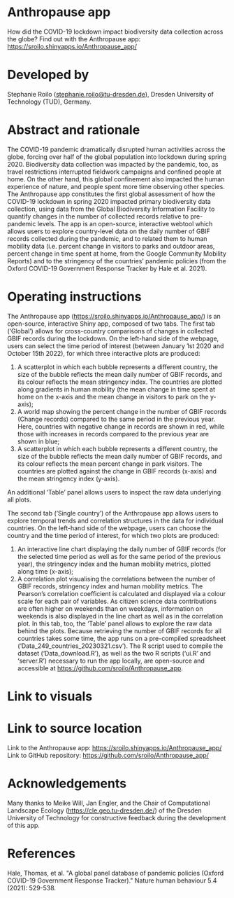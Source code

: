 # Anthropause app
How did the COVID-19 lockdown impact biodiversity data collection across the globe? Find out with the Anthropause app: https://sroilo.shinyapps.io/Anthropause_app/

# Developed by
Stephanie Roilo (stephanie.roilo@tu-dresden.de), Dresden University of Technology (TUD), Germany.

# Abstract and rationale
The COVID-19 pandemic dramatically disrupted human activities across the globe, forcing over half of the global population into lockdown during spring 2020. Biodiversity data collection was impacted by the pandemic, too, as travel restrictions interrupted fieldwork campaigns and confined people at home. On the other hand, this global confinement also impacted the human experience of nature, and people spent more time observing other species. The Anthropause app constitutes the first global assessment of how the COVID-19 lockdown in spring 2020 impacted primary biodiversity data collection, using data from the Global Biodiversity Information Facility to quantify changes in the number of collected records relative to pre-pandemic levels. The app is an open-source, interactive webtool which allows users to explore country-level data on the daily number of GBIF records collected during the pandemic, and to related them to human mobility data (i.e. percent change in visitors to parks and outdoor areas, percent change in time spent at home, from the Google Community Mobility Reports) and to the stringency of the countries’ pandemic policies (from the Oxford COVID-19 Government Response Tracker by Hale et al. 2021). 

# Operating instructions
The Anthropause app (https://sroilo.shinyapps.io/Anthropause_app/) is an open-source, interactive Shiny app, composed of two tabs. The first tab (‘Global’) allows for cross-country comparisons of changes in collected GBIF records during the lockdown. On the left-hand side of the webpage, users can select the time period of interest (between January 1st 2020 and October 15th 2022), for which three interactive plots are produced:
1.	A scatterplot in which each bubble represents a different country, the size of the bubble reflects the mean daily number of GBIF records, and its colour reflects the mean stringency index. The countries are plotted along gradients in human mobility (the mean change in time spent at home on the x-axis and the mean change in visitors to park on the y-axis);
2.	A world map showing the percent change in the number of GBIF records (Change records) compared to the same period in the previous year. Here, countries with negative change in records are shown in red, while those with increases in records compared to the previous year are shown in blue;
3.	A scatterplot in which each bubble represents a different country, the size of the bubble reflects the mean daily number of GBIF records, and its colour reflects the mean percent change in park visitors. The countries are plotted against the change in GBIF records (x-axis) and the mean stringency index (y-axis).

An additional ‘Table’ panel allows users to inspect the raw data underlying all plots.


The second tab (‘Single country’) of the Anthropause app allows users to explore temporal trends and correlation structures in the data for individual countries. On the left-hand side of the webpage, users can choose the country and the time period of interest, for which two plots are produced:
1.	An interactive line chart displaying the daily number of GBIF records (for the selected time period as well as for the same period of the previous year), the stringency index and the human mobility metrics, plotted along time (x-axis);
2.	A correlation plot visualising the correlations between the number of GBIF records, stringency index and human mobility metrics. The Pearson’s correlation coefficient is calculated and displayed via a colour scale for each pair of variables.
As citizen science data contributions are often higher on weekends than on weekdays, information on weekends is also displayed in the line chart as well as in the correlation plot. In this tab, too, the ‘Table’ panel allows to explore the raw data behind the plots.
Because retrieving the number of GBIF records for all countries takes some time, the app runs on a pre-compiled spreadsheet (‘Data_249_countries_20230321.csv’). The R script used to compile the dataset (‘Data_download.R’), as well as the two R scripts (‘ui.R’ and ‘server.R’) necessary to run the app locally, are open-source and accessible at https://github.com/sroilo/Anthropause_app.

# Link to visuals

# Link to source location
Link to the Anthropause app: https://sroilo.shinyapps.io/Anthropause_app/
Link to GitHub repository: https://github.com/sroilo/Anthropause_app/ 

# Acknowledgements
Many thanks to Meike Will, Jan Engler, and the Chair of Computational Landscape Ecology (https://cle.geo.tu-dresden.de/) of the Dresden University of Technology for constructive feedback during the development of this app. 

# References
Hale, Thomas, et al. "A global panel database of pandemic policies (Oxford COVID-19 Government Response Tracker)." Nature human behaviour 5.4 (2021): 529-538.
